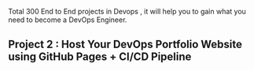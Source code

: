 Total 300 End to End projects in Devops , it will help you to gain what you need to become a DevOps Engineer.

## Project 2 : Host Your DevOps Portfolio Website using GitHub Pages + CI/CD Pipeline

